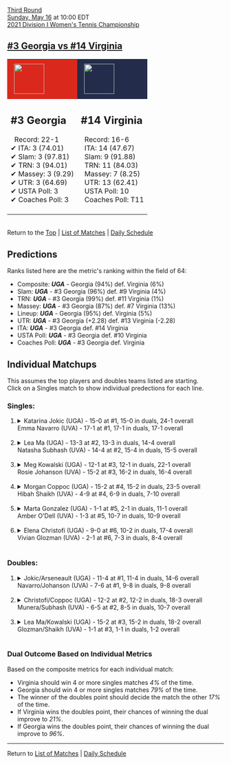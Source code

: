 [Third Round](top)  
[Sunday, May 16](../../schedule/05-16.md) at 10:00 EDT  
[2021 Division I Women's Tennis Championship](../index.md)  
## [#3 Georgia vs #14 Virginia](https://www.ncaa.com/game/5833699)  

<table><tr style="background-color: #d9d9d9 !important"><td style="background-color: #DA291C !important"><img src="https://www.ncaa.com/sites/default/files/images/logos/schools/g/georgia.70.png" width="70" height="70" style="padding: 8px;" /></td><td style="background-color: #232D4B !important"><img src="https://www.ncaa.com/sites/default/files/images/logos/schools/v/virginia.70.png" width="70" height="70" style="padding: 8px;" /></td></tr><tr>
<td>  

<h2>#3 Georgia</h2>  
&nbsp; Record: 22-1<br>  
&#10004; ITA: 3 (74.01)<br>  
&#10004; Slam: 3 (97.81)<br>  
&#10004; TRN: 3 (94.01)<br>  
&#10004; Massey: 3 (9.29)<br>  
&#10004; UTR: 3 (64.69)<br>  
&#10004; USTA Poll: 3<br>  
&#10004; Coaches Poll: 3<br>  
<br>  

</td>
<td>  

<h2>#14 Virginia</h2>  
&nbsp; Record: 16-6<br>  
&nbsp; ITA: 14 (47.67)<br>  
&nbsp; Slam: 9 (91.88)<br>  
&nbsp; TRN: 11 (84.03)<br>  
&nbsp; Massey: 7 (8.25)<br>  
&nbsp; UTR: 13 (62.41)<br>  
&nbsp; USTA Poll: 10<br>  
&nbsp; Coaches Poll: T11<br>  
<br>  

</td>
</tr></table>  


<br>Return to the [Top](top) &#124; [List of Matches](../index.md) &#124; [Daily Schedule](../../schedule/05-16.md)

## Predictions  

Ranks listed here are the metric's ranking within the field of 64:  
- Composite: ***UGA*** - Georgia (94%) def. Virginia (6%)  
- Slam: ***UGA*** - #3 Georgia (96%) def. #9 Virginia (4%)  
- TRN: ***UGA*** - #3 Georgia (99%) def. #11 Virginia (1%)  
- Massey: ***UGA*** - #3 Georgia (87%) def. #7 Virginia (13%)  
- Lineup: ***UGA*** - Georgia (95%) def. Virginia (5%)  
- UTR: ***UGA*** - #3 Georgia (+2.28) def. #13 Virginia (-2.28)  
- ITA: ***UGA*** - #3 Georgia def. #14 Virginia  
- USTA Poll: ***UGA*** - #3 Georgia def. #10 Virginia  
- Coaches Poll: ***UGA*** - #3 Georgia def. Virginia  

## Individual Matchups  
This assumes the top players and doubles teams listed are starting.  
Click on a Singles match to show individual predections for each line.  

### Singles:  

<ol>
<li><details>
<summary markdown="span">Katarina Jokic (UGA) - 15-0 at #1, 15-0 in duals, 24-1 overall<br>Emma Navarro (UVA) - 17-1 at #1, 17-1 in duals, 17-1 overall</summary>
<h4>Predictions</h4><ul>
<li>Composite: <b><i>UVA</i></b> - Navarro (53%) def. Jokic (47%)</li>  
<li>Slam: <b><i>UGA</i></b> - Jokic (51%) def. Navarro (49%)</li>  
<li>TRN: <b><i>UVA</i></b> - Navarro (57%) def. Jokic (43%)</li>  
<li>Massey: <b><i>UVA</i></b> - Navarro (50%) def. Jokic (50%)</li>  
<li>UTR: <b><i>UVA</i></b> - Navarro (58%) def. Jokic (42%)</li>  
<li>ITA: <b><i>UVA</i></b> - Navarro (62.96) def. Jokic (60.56)</li>  
</ul>
</details>&nbsp;</li>
<li><details>
<summary markdown="span">Lea Ma (UGA) - 13-3 at #2, 13-3 in duals, 14-4 overall<br>Natasha Subhash (UVA) - 14-4 at #2, 15-4 in duals, 15-5 overall</summary>
<h4>Predictions</h4><ul>
<li>Composite: <b><i>UVA</i></b> - Subhash (50%) def. Ma (50%)</li>  
<li>Slam: <b><i>UGA</i></b> - Ma (61%) def. Subhash (39%)</li>  
<li>TRN: <b><i>UVA</i></b> - Subhash (52%) def. Ma (48%)</li>  
<li>Massey: <b><i>UVA</i></b> - Subhash (53%) def. Ma (47%)</li>  
<li>UTR: <b><i>UVA</i></b> - Subhash (58%) def. Ma (42%)</li>  
<li>ITA: <b><i>UVA</i></b> - Subhash (40.00) def. Ma (11.14)</li>  
</ul>
</details>&nbsp;</li>
<li><details>
<summary markdown="span">Meg Kowalski (UGA) - 12-1 at #3, 12-1 in duals, 22-1 overall<br>Rosie Johanson (UVA) - 15-2 at #3, 16-2 in duals, 16-4 overall</summary>
<h4>Predictions</h4><ul>
<li>Composite: <b><i>UGA</i></b> - Kowalski (68%) def. Johanson (32%)</li>  
<li>Slam: <b><i>UGA</i></b> - Kowalski (76%) def. Johanson (24%)</li>  
<li>TRN: <b><i>UGA</i></b> - Kowalski (80%) def. Johanson (20%)</li>  
<li>Massey: <b><i>UGA</i></b> - Kowalski (60%) def. Johanson (40%)</li>  
<li>UTR: <b><i>UGA</i></b> - Kowalski (55%) def. Johanson (45%)</li>  
<li>ITA: <b><i>UGA</i></b> - Kowalski (23.73) def. Johanson (6.37)</li>  
</ul>
</details>&nbsp;</li>
<li><details>
<summary markdown="span">Morgan Coppoc (UGA) - 15-2 at #4, 15-2 in duals, 23-5 overall<br>Hibah Shaikh (UVA) - 4-9 at #4, 6-9 in duals, 7-10 overall</summary>
<h4>Predictions</h4><ul>
<li>Composite: <b><i>UGA</i></b> - Coppoc (91%) def. Shaikh (9%)</li>  
<li>Slam: <b><i>UGA</i></b> - Coppoc (90%) def. Shaikh (10%)</li>  
<li>TRN: <b><i>UGA</i></b> - Coppoc (94%) def. Shaikh (6%)</li>  
<li>Massey: <b><i>UGA</i></b> - Coppoc (90%) def. Shaikh (10%)</li>  
<li>UTR: <b><i>UGA</i></b> - Coppoc (90%) def. Shaikh (10%)</li>  
<li>ITA: <b><i>UGA</i></b> - Coppoc (8.66) def. Shaikh (1.63)</li>  
</ul>
</details>&nbsp;</li>
<li><details>
<summary markdown="span">Marta Gonzalez (UGA) - 1-1 at #5, 2-1 in duals, 11-1 overall<br>Amber O'Dell (UVA) - 1-3 at #5, 10-7 in duals, 10-9 overall</summary>
<h4>Predictions</h4><ul>
<li>Composite: <b><i>UGA</i></b> - Gonzalez (97%) def. O'Dell (3%)</li>  
<li>Slam: <b><i>UGA</i></b> - Gonzalez (99%) def. O'Dell (1%)</li>  
<li>TRN: <b><i>UGA</i></b> - Gonzalez (99%) def. O'Dell (1%)</li>  
<li>Massey: <b><i>UGA</i></b> - Gonzalez (89%) def. O'Dell (11%)</li>  
<li>UTR: <b><i>UGA</i></b> - Gonzalez (99%) def. O'Dell (1%)</li>  
<li>ITA: <b><i>UGA</i></b> - Gonzalez (11.71) def. O'Dell (1.59)</li>  
</ul>
</details>&nbsp;</li>
<li><details>
<summary markdown="span">Elena Christofi (UGA) - 9-0 at #6, 10-2 in duals, 17-4 overall<br>Vivian Glozman (UVA) - 2-1 at #6, 7-3 in duals, 8-4 overall</summary>
<h4>Predictions</h4><ul>
<li>Composite: <b><i>UGA</i></b> - Christofi (74%) def. Glozman (26%)</li>  
<li>Slam: <b><i>UGA</i></b> - Christofi (77%) def. Glozman (23%)</li>  
<li>TRN: <b><i>UGA</i></b> - Christofi (73%) def. Glozman (27%)</li>  
<li>Massey: <b><i>UGA</i></b> - Christofi (60%) def. Glozman (40%)</li>  
<li>UTR: <b><i>UGA</i></b> - Christofi (86%) def. Glozman (14%)</li>  
<li>ITA: <b><i>UVA</i></b> - Glozman (2.77) def. Christofi (2.36)</li>  
</ul>
</details>&nbsp;</li>
</ol>

### Doubles:  

<ol>
<li><details>
<summary markdown="span">Jokic/Arseneault (UGA) - 11-4 at #1, 11-4 in duals, 14-6 overall<br>Navarro/Johanson (UVA) - 7-6 at #1, 9-8 in duals, 9-8 overall</summary>
<br>Sorry, we don't have any metrics for this match
</details>&nbsp;</li>
<li><details>
<summary markdown="span">Christofi/Coppoc (UGA) - 12-2 at #2, 12-2 in duals, 18-3 overall<br>Munera/Subhash (UVA) - 6-5 at #2, 8-5 in duals, 10-7 overall</summary>
<br>Sorry, we don't have any metrics for this match
</details>&nbsp;</li>
<li><details>
<summary markdown="span">Lea Ma/Kowalski (UGA) - 15-2 at #3, 15-2 in duals, 18-2 overall<br>Glozman/Shaikh (UVA) - 1-1 at #3, 1-1 in duals, 1-2 overall</summary>
<br>Sorry, we don't have any metrics for this match
</details>&nbsp;</li>
</ol>

### Dual Outcome Based on Individual Metrics  
  
Based on the composite metrics for each individual match:  
- Virginia should win 4 or more singles matches *4%* of the time.  
- Georgia should win 4 or more singles matches *79%* of the time.  
- The winner of the doubles point should decide the match the other *17%* of the time.  
- If Virginia wins the doubles point, their chances of winning the dual improve to *21%*.  
- If Georgia wins the doubles point, their chances of winning the dual improve to *96%*.  
  
------

Return to [List of Matches](../index.md) &#124; [Daily Schedule](../../schedule/05-16.md)  
